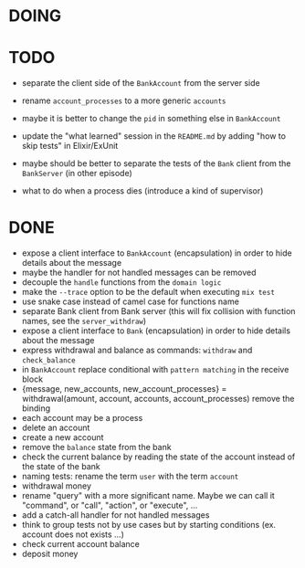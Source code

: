# DOING

# TODO

* separate the client side of the `BankAccount` from the server side
* rename `account_processes` to a more generic `accounts`
* maybe it is better to change the `pid` in something else in `BankAccount`
* update the "what learned" session in the `README.md` by adding "how to skip tests" in Elixir/ExUnit
* maybe should be better to separate the tests of the `Bank` client from the `BankServer` (in other episode)

* what to do when a process dies (introduce a kind of supervisor)

# DONE

* expose a client interface to `BankAccount` (encapsulation) in order to hide details about the message
* maybe the handler for not handled messages can be removed
* decouple the `handle` functions from the `domain logic`
* make the `--trace` option to be the default when executing `mix test`
* use snake case instead of camel case for functions name
* separate Bank client from Bank server (this will fix collision with function names, see the `server_withdraw`)
* expose a client interface to `Bank` (encapsulation) in order to hide details about the message
* express withdrawal and balance as commands: `withdraw` and `check_balance`
* in `BankAccount` replace conditional with `pattern matching` in the receive block
* {message, new_accounts, new_account_processes} = withdrawal(amount, account, accounts, account_processes) remove the binding
* each account may be a process
* delete an account
* create a new account
* remove the `balance` state from the bank
* check the current balance by reading the state of the account instead of the state of the bank
* naming tests: rename the term `user` with the term `account`
* withdrawal money
* rename "query" with a more significant name. Maybe we can call it "command", or "call", "action", or "execute", ...
* add a catch-all handler for not handled messages
* think to group tests not by use cases but by starting conditions (ex. account does not exists ...)
* check current account balance
* deposit money
